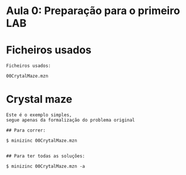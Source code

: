 # Aula 0: Preparação para o primeiro LAB


# Ficheiros usados
```
Ficheiros usados: 

00CrytalMaze.mzn

```

# Crystal maze

```
Este é o exemplo simples,
segue apenas da formalização do problema original

## Para correr:

$ minizinc 00CrytalMaze.mzn


## Para ter todas as soluções: 

$ minizinc 00CrytalMaze.mzn -a 
```
